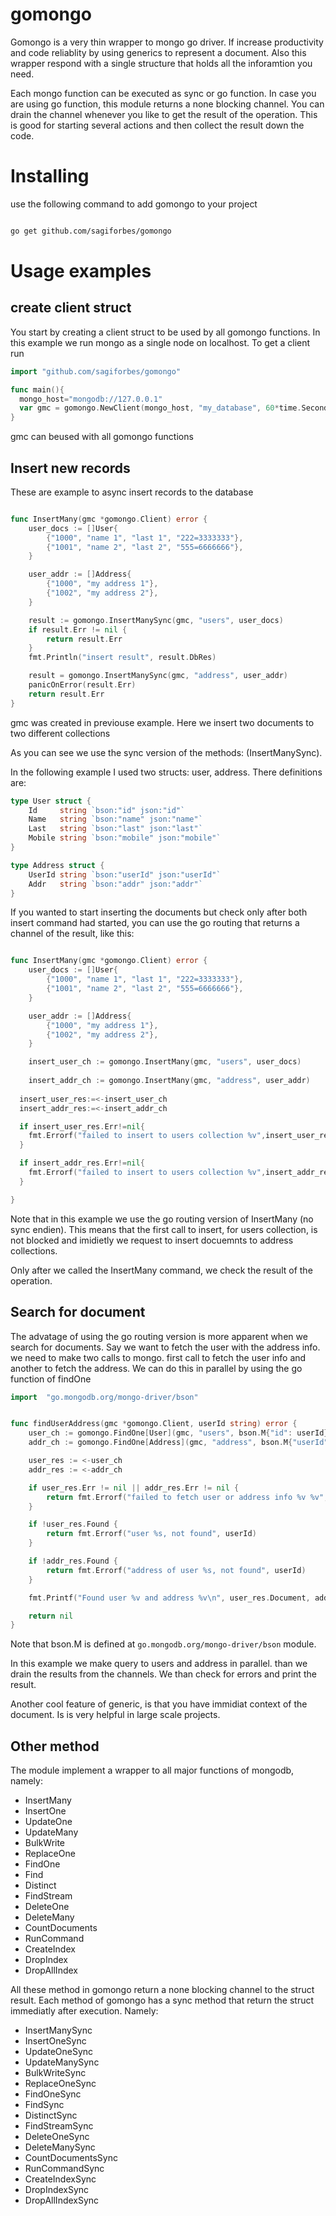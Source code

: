 # gomongo
Gomongo is a very thin wrapper to mongo go driver. If increase productivity and code reliablity by using generics to represent a document. Also this wrapper respond with a single structure that holds all the inforamtion you need. 

Each mongo function can be executed as sync or go function. In case you are using go function, this module returns a none blocking channel. You can drain the channel whenever you like to get the result of the operation. This is good for starting several actions and then collect the result down the code.

# Installing
use the following command to add gomongo to your project
```bash

go get github.com/sagiforbes/gomongo


```


# Usage examples


## create client struct

You start by creating a client struct to be used by all gomongo functions. In this example we run mongo as a single node on localhost. To get a client run

```go
import "github.com/sagiforbes/gomongo"

func main(){
  mongo_host="mongodb://127.0.0.1"
  var gmc = gomongo.NewClient(mongo_host, "my_database", 60*time.Second)
}

```

gmc can beused with all gomongo functions

## Insert new records

These are example to async insert records to the database

```go

func InsertMany(gmc *gomongo.Client) error {
	user_docs := []User{
		{"1000", "name 1", "last 1", "222=3333333"},
		{"1001", "name 2", "last 2", "555=6666666"},
	}

	user_addr := []Address{
		{"1000", "my address 1"},
		{"1002", "my address 2"},
	}

	result := gomongo.InsertManySync(gmc, "users", user_docs)
	if result.Err != nil {
		return result.Err
	}
	fmt.Println("insert result", result.DbRes)

	result = gomongo.InsertManySync(gmc, "address", user_addr)
	panicOnError(result.Err)
	return result.Err
}


```

gmc was created in previouse example. Here we insert two documents to two different collections

As you can see we use the sync version of the methods: (InsertManySync).

In the following example I used two structs: user, address. There definitions are:

```go
type User struct {
	Id     string `bson:"id" json:"id"`
	Name   string `bson:"name" json:"name"`
	Last   string `bson:"last" json:"last"`
	Mobile string `bson:"mobile" json:"mobile"`
}

type Address struct {
	UserId string `bson:"userId" json:"userId"`
	Addr   string `bson:"addr" json:"addr"`
}

```


If you wanted to start inserting the documents but check only after both insert command had started, you can use the go routing that returns a channel of the result, like this:

```go

func InsertMany(gmc *gomongo.Client) error {
	user_docs := []User{
		{"1000", "name 1", "last 1", "222=3333333"},
		{"1001", "name 2", "last 2", "555=6666666"},
	}

	user_addr := []Address{
		{"1000", "my address 1"},
		{"1002", "my address 2"},
	}

	insert_user_ch := gomongo.InsertMany(gmc, "users", user_docs)
	
	insert_addr_ch := gomongo.InsertMany(gmc, "address", user_addr)
	
  insert_user_res:=<-insert_user_ch
  insert_addr_res:=<-insert_addr_ch

  if insert_user_res.Err!=nil{
    fmt.Errorf("failed to insert to users collection %v",insert_user_res.Err)
  }

  if insert_addr_res.Err!=nil{
    fmt.Errorf("failed to insert to users collection %v",insert_addr_res.Err)
  }

}


```

Note that in this example we use the go routing version of InsertMany (no sync endien). This means that the first call to insert, for users collection, is not blocked and imidietly we request to insert docuemnts to address collections.

Only after we called the InsertMany command, we check the result of the operation.


## Search for document

The advatage of using the go routing version is more apparent when we search for documents. 
Say we want to fetch the user with the address info. we need to make two calls to mongo. first call to fetch the user info and another to fetch the address. We can do this in parallel by using the go function of findOne

```go
import 	"go.mongodb.org/mongo-driver/bson"


func findUserAddress(gmc *gomongo.Client, userId string) error {
	user_ch := gomongo.FindOne[User](gmc, "users", bson.M{"id": userId})
	addr_ch := gomongo.FindOne[Address](gmc, "address", bson.M{"userId": userId})

	user_res := <-user_ch
	addr_res := <-addr_ch

	if user_res.Err != nil || addr_res.Err != nil {
		return fmt.Errorf("failed to fetch user or address info %v %v", user_res.Err, addr_res.Err)
	}

	if !user_res.Found {
		return fmt.Errorf("user %s, not found", userId)
	}

	if !addr_res.Found {
		return fmt.Errorf("address of user %s, not found", userId)
	}

	fmt.Printf("Found user %v and address %v\n", user_res.Document, addr_res.Document.Addr)

	return nil
}


```

Note that bson.M is defined at `go.mongodb.org/mongo-driver/bson` module.

In this example we make query to users and address in parallel. than we drain the results from the channels. We than check for errors and print the result. 

Another cool feature of generic, is that you have immidiat context of the document. Is is very helpful in large scale projects. 


## Other method

The module implement a wrapper to all major functions of mongodb, namely:

- InsertMany
- InsertOne
- UpdateOne
- UpdateMany
- BulkWrite
- ReplaceOne
- FindOne
- Find
- Distinct
- FindStream
- DeleteOne
- DeleteMany
- CountDocuments
- RunCommand
- CreateIndex
- DropIndex
- DropAllIndex


All these method in gomongo return a none blocking channel to the struct result. 
Each method of gomongo has a sync method that return the struct immediatly after execution. Namely:

- InsertManySync
- InsertOneSync
- UpdateOneSync
- UpdateManySync
- BulkWriteSync
- ReplaceOneSync
- FindOneSync
- FindSync
- DistinctSync
- FindStreamSync
- DeleteOneSync
- DeleteManySync
- CountDocumentsSync
- RunCommandSync
- CreateIndexSync
- DropIndexSync
- DropAllIndexSync